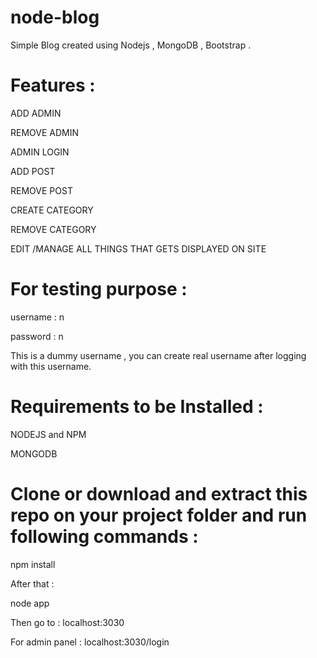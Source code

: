 # node-blog
 Simple Blog created using Nodejs , MongoDB , Bootstrap .  
 

# Features : 
  ADD ADMIN  
  
  REMOVE ADMIN 
  
  ADMIN LOGIN 
 
  ADD POST 
  
  REMOVE POST 
  
  CREATE CATEGORY 
  
  REMOVE CATEGORY 
  
  EDIT /MANAGE ALL THINGS THAT GETS DISPLAYED ON SITE
 
# For testing purpose :
username : n 

password : n  

This is a dummy username , you can create real username after logging with this username.
  
  
  
# Requirements to be Installed :
 NODEJS and NPM
 
 MONGODB

# Clone or download and extract this repo on your project folder and run following commands : 
npm install  

After that : 

node app


Then go to : 
localhost:3030 

For admin panel : 
localhost:3030/login

 
